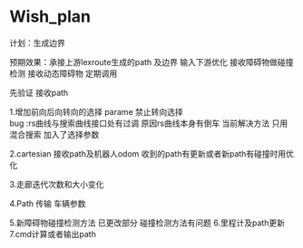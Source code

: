 # Wish_plan
计划：生成边界

预期效果：承接上游lexroute生成的path 及边界  输入下游优化   接收障碍物做碰撞检测 
接收动态障碍物  定期调用

先验证 接收path

1.增加前向后向转向的选择 parame 禁止转向选择  
bug :rs曲线与搜索曲线接口处有过调 原因rs曲线本身有倒车  当前解决方法 只用混合搜索 加入了选择参数

2.cartesian 接收path及机器人odom    收到的path有更新或者新path有碰撞时用优化

3.走廊迭代次数和大小变化

4.Path 传输  车辆参数



5.新障碍物碰撞检测方法   已更改部分 碰撞检测方法有问题
6.里程计及path更新
7.cmd计算或者输出path